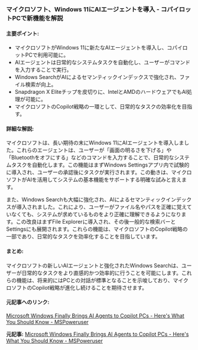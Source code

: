 ### マイクロソフト、Windows 11にAIエージェントを導入 - コパイロットPCで新機能を解説

#### 主要ポイント:
- マイクロソフトがWindows 11に新たなAIエージェントを導入し、コパイロットPCで利用可能に。
- AIエージェントは日常的なシステムタスクを自動化し、ユーザーがコマンドを入力することで実行。
- Windows SearchがAIによるセマンティックインデックスで強化され、ファイル検索が向上。
- Snapdragon X Eliteチップを皮切りに、IntelとAMDのハードウェアでもAI処理が可能に。
- マイクロソフトのCopilot戦略の一環として、日常的なタスクの効率化を目指す。

#### 詳細な解説:
マイクロソフトは、長い期待の末にWindows 11にAIエージェントを導入しました。これらのエージェントは、ユーザーが「画面の明るさを下げる」や「Bluetoothをオフにする」などのコマンドを入力することで、日常的なシステムタスクを自動化します。この機能はまずWindows Settingsアプリ内で試験的に導入され、ユーザーの承認後にタスクが実行されます。この動きは、マイクロソフトがAIを活用してシステムの基本機能をサポートする明確な試みと言えます。

また、Windows Searchも大幅に強化され、AIによるセマンティックインデックスが導入されました。これにより、ユーザーがファイル名やパスを正確に覚えていなくても、システムが求めているものをより正確に理解できるようになります。この改良はまずFile Explorerに導入され、その後一般的な検索バーとSettingsにも展開されます。これらの機能は、マイクロソフトのCopilot戦略の一部であり、日常的なタスクを効率化することを目指しています。

#### まとめ:
マイクロソフトの新しいAIエージェントと強化されたWindows Searchは、ユーザーが日常的なタスクをより直感的かつ効率的に行うことを可能にします。これらの機能は、将来的にはPCとの対話が標準となることを示唆しており、マイクロソフトのCopilot戦略が進化し続けることを期待させます。

#### 元記事へのリンク:
[Microsoft Windows Finally Brings AI Agents to Copilot PCs - Here's What You Should Know - MSPoweruser](https://www.mspoweruser.com/microsoft-windows-ai-agents-copilot-pcs/)

**元記事:** [Microsoft Windows Finally Brings AI Agents to Copilot PCs - Here's What You Should Know - MSPoweruser](https://mspoweruser.com/microsoft-windows-finally-brings-ai-agents-to-copilot-pcs-heres-what-you-should-know/)